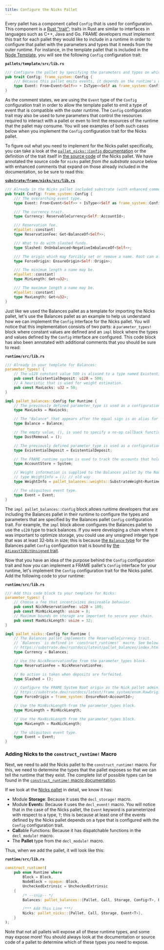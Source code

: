 ```yaml
---
title: Configure the Nicks Pallet
---
```


Every pallet has a component called `Config` that is used for configuration. This component is a
[Rust "trait"](https://doc.rust-lang.org/book/ch10-02-traits.html); traits in Rust are similar to
interfaces in languages such as C++, Java and Go. FRAME developers must implement this trait for
each pallet they would like to include in a runtime in order to configure that pallet with the
parameters and types that it needs from the outer runtime. For instance, in the template pallet that
is included in the
[Node Template](https://github.com/substrate-developer-hub/substrate-node-template), you will see
the following `Config` configuration trait:

**`pallets/template/src/lib.rs`**

```rust
/// Configure the pallet by specifying the parameters and types on which it depends.
pub trait Config: frame_system::Config {
    /// Because this pallet emits events, it depends on the runtime's definition of an event.
    type Event: From<Event<Self>> + IsType<<Self as frame_system::Config>::Event>;
}
```

As the comment states, we are using the `Event` type of the `Config` configuration trait in order to
allow the template pallet to emit a type of event that is compatible with the outer runtime.
The `Config` configuration trait may also be used to tune parameters that control the resources
required to interact with a pallet or even to limit the resources of the runtime that the pallet may
consume. You will see examples of both such cases below when you implement the `Config` configuration
trait for the Nicks pallet.

To figure out what you need to implement for the Nicks pallet specifically, you can take a look at
the
[`pallet_nicks::Config` documentation](https://substrate.dev/rustdocs/latest/pallet_nicks/trait.Config.html)
or the definition of the trait itself in
[the source code](https://github.com/paritytech/substrate/blob/master/frame/nicks/src/lib.rs) of the
Nicks pallet. We have annotated the source code for `nicks` pallet _from the substrate source_ below with
enhanced comments that expand on those already included in the documentation, so be sure to read this:

**[`substrate/frame/nicks/src/lib.rs`](https://github.com/paritytech/substrate/blob/master/frame/nicks/src/lib.rs)**

```rust
/// Already in the Nicks pallet included substrate (with enhanced comments):
pub trait Config: frame_system::Config {
    /// The overarching event type.
    type Event: From<Event<Self>> + IsType<<Self as frame_system::Config>::Event>;

    /// The currency trait.
    type Currency: ReservableCurrency<Self::AccountId>;

    /// Reservation fee.
    #[pallet::constant]
    type ReservationFee: Get<BalanceOf<Self>>;

    /// What to do with slashed funds.
    type Slashed: OnUnbalanced<NegativeImbalanceOf<Self>>;

    /// The origin which may forcibly set or remove a name. Root can always do this.
    type ForceOrigin: EnsureOrigin<Self::Origin>;

    /// The minimum length a name may be.
    #[pallet::constant]
    type MinLength: Get<u32>;

    /// The maximum length a name may be.
    #[pallet::constant]
    type MaxLength: Get<u32>;
}
```

Just like we used the Balances pallet as a template for importing the Nicks pallet, let's use the
Balances pallet as an example to help us understand how we can implement the `Config` interface for the
Nicks pallet. You will notice that this implementation consists of two parts: a `parameter_types!`
block where constant values are defined and an `impl` block where the types and values defined by
the `Config` interface are configured. This code block has also been annotated with additional
comments that you should be sure to read:

**`runtime/src/lib.rs`**

```rust
/// Already in your template for Balances:
parameter_types! {
    // The u128 constant value 500 is aliased to a type named ExistentialDeposit.
    pub const ExistentialDeposit: u128 = 500;
    // A heuristic that is used for weight estimation.
    pub const MaxLocks: u32 = 50;
}

impl pallet_balances::Config for Runtime {
    // The previously defined parameter_type is used as a configuration parameter.
    type MaxLocks = MaxLocks;

    // The "Balance" that appears after the equal sign is an alias for the u128 type.
    type Balance = Balance;

    // The empty value, (), is used to specify a no-op callback function.
    type DustRemoval = ();

    // The previously defined parameter_type is used as a configuration parameter.
    type ExistentialDeposit = ExistentialDeposit;

    // The FRAME runtime system is used to track the accounts that hold balances.
    type AccountStore = System;

    // Weight information is supplied to the Balances pallet by the Node Template's runtime.
    // type WeightInfo = (); // old way
    type WeightInfo = pallet_balances::weights::SubstrateWeight<Runtime>;

    // The ubiquitous event type.
    type Event = Event;
}
```

The `impl pallet_balances::Config` block allows runtime developers that are including the Balances pallet in
their runtime to configure the types and parameters that are specified by the Balances pallet
`Config` configuration trait. For example, the `impl` block above configures the Balances pallet to
use the `u128` type to track balances. If you were developing a chain where it was important to
optimize storage, you could use any unsigned integer type that was at least 32-bits in size; this is
because
[the `Balance` type](https://substrate.dev/rustdocs/latest/pallet_balances/pallet/trait.Config.html#associatedtype.Balance)
for the Balances pallet `Config` configuration trait is bound by
[the `AtLeast32BitUnsigned` trait](https://substrate.dev/rustdocs/latest/sp_arithmetic/traits/trait.AtLeast32BitUnsigned.html).

Now that you have an idea of the purpose behind the `Config` configuration trait and how you can
implement a FRAME pallet's `Config` interface for your runtime, let's implement the `Config`
configuration trait for the Nicks pallet. Add the following code to your runtime:

**`runtime/src/lib.rs`**

```rust
/// Add this code block to your template for Nicks:
parameter_types! {
    // Choose a fee that incentivizes desireable behavior.
    pub const NickReservationFee: u128 = 100;
    pub const MinNickLength: usize = 8;
    // Maximum bounds on storage are important to secure your chain.
    pub const MaxNickLength: usize = 32;
}

impl pallet_nicks::Config for Runtime {
    // The Balances pallet implements the ReservableCurrency trait.
    // `Balances` is defined in `construct_runtimes!` macro. See below.
    // https://substrate.dev/rustdocs/latest/pallet_balances/index.html#implementations-2
    type Currency = Balances;

    // Use the NickReservationFee from the parameter_types block.
    type ReservationFee = NickReservationFee;

    // No action is taken when deposits are forfeited.
    type Slashed = ();

    // Configure the FRAME System Root origin as the Nick pallet admin.
    // https://substrate.dev/rustdocs/latest/frame_system/enum.RawOrigin.html#variant.Root
    type ForceOrigin = frame_system::EnsureRoot<AccountId>;

    // Use the MinNickLength from the parameter_types block.
    type MinLength = MinNickLength;

    // Use the MaxNickLength from the parameter_types block.
    type MaxLength = MaxNickLength;

    // The ubiquitous event type.
    type Event = Event;
}
```

### Adding Nicks to the `construct_runtime!` Macro

Next, we need to add the Nicks pallet to the `construct_runtime!` macro. For this, we need to
determine the types that the pallet exposes so that we can tell the runtime that they exist. The
complete list of possible types can be found in the
[`construct_runtime!` macro documentation](https://substrate.dev/rustdocs/latest/frame_support/macro.construct_runtime.html).

If we look at the [Nicks pallet](https://github.com/paritytech/substrate/blob/master/frame/nicks/src/lib.rs) in detail, we know it has:

- Module **Storage**: Because it uses the `decl_storage!` macro.
- Module **Event**s: Because it uses the `decl_event!` macro. You will notice that in the case of
  the Nicks pallet, the `Event` keyword is parameterized with respect to a type, `T`; this is
  because at least one of the events defined by the Nicks pallet depends on a type that is
  configured with the `Config` configuration trait.
- **Call**able Functions: Because it has dispatchable functions in the `decl_module!` macro.
- The **Pallet** type from the `decl_module!` macro.

Thus, when we add the pallet, it will look like this:

**`runtime/src/lib.rs`**

```rust
construct_runtime!(
    pub enum Runtime where
        Block = Block,
        NodeBlock = opaque::Block,
        UncheckedExtrinsic = UncheckedExtrinsic
    {
        /* --snip-- */
        Balances: pallet_balances::{Pallet, Call, Storage, Config<T>, Event<T>},

        /*** Add This Line ***/
        Nicks: pallet_nicks::{Pallet, Call, Storage, Event<T>},
    }
);
```

Note that not all pallets will expose all of these runtime types, and some may expose more! You
should always look at the documentation or source code of a pallet to determine which of these types
you need to expose.

